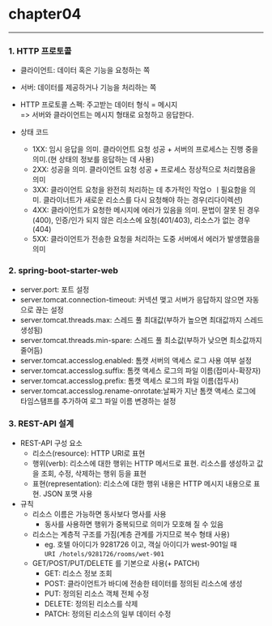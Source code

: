 # chapter04

---

### 1. HTTP 프로토콜
* 클라이언트: 데이터 혹은 기능을 요청하는 쪽
* 서버: 데이터를 제공하거나 기능을 처리하는 쪽
* HTTP 프로토콜 스펙: 주고받는 데이터 형식 = 메시지  
  => 서버와 클라이언트는 메시지 형태로 요청하고 응답한다. 

* 상태 코드
  * 1XX: 임시 응답을 의미. 클라이언트 요청 성공 + 서버의 프로세스는 진행 중을 의미.(현 상태의 정보를 응답하는 데 사용)
  * 2XX: 성공을 의미. 클라이언트 요청 성공 + 프로세스 정상적으로 처리했음을 의미
  * 3XX: 클라이언트 요청을 완전히 처리하는 데 추가적인 작업ㅇ ㅣ필요함을 의미. 클라이너트가 새로운 리소스를 다시 요청해야 하는 경우(리다이렉션)
  * 4XX: 클라이언트가 요청한 메시지에 에러가 있음을 의미. 문법이 잘못 된 경우(400), 인증/인가 되지 않은 리소스에 요청(401/403), 리소스가 없는 경우(404)
  * 5XX: 클라이언트가 전송한 요청을 처리하는 도중 서버에서 에러가 발생했음을 의미


### 2. spring-boot-starter-web
* server.port: 포트 설정
* server.tomcat.connection-timeout: 커넥션 맺고 서버가 응답하지 않으면 자동으로 끊는 설정
* server.tomcat.threads.max: 스레드 풀 최대값(부하가 높으면 최대값까지 스레드 생성됨)
* server.tomcat.threads.min-spare: 스레드 풀 최소값(부하가 낮으면 최소값까지 줄어듬)
* server.tomcat.accesslog.enabled: 톰캣 서버의 액세스 로그 사용 여부 설정
* server.tomcat.accesslog.suffix: 톰캣 액세스 로그의 파일 이름(접미사-확장자)
* server.tomcat.accesslog.prefix: 톰캣 액세스 로그의 파일 이름(접두사)
* server.tomcat.accesslog.rename-onrotate:날짜가 지난 톰캣 액세스 로그에 타임스탬프를 추가하여 로그 파일 이름 변경하는 설정

### 3. REST-API 설계
* REST-API 구성 요소
  * 리소스(resource): HTTP URI로 표현
  * 행위(verb): 리소스에 대한 행위는 HTTP 메서드로 표현. 리소스를 생성하고 값을 조회, 수정, 삭제하는 행위 등을 표현
  * 표현(representation): 리소스에 대한 행위 내용은 HTTP 메시지 내용으로 표현. JSON 포맷 사용
* 규칙
  * 리소스 이름은 가능하면 동사보다 명사를 사용
    * 동사를 사용하면 행위가 중복되므로 의미가 모호해 질 수 있음
  * 리소스는 계층적 구조를 가짐(계층 관계를 가지므로 복수 형태 사용)
    * eg. 호텔 아이디가 9281726 이고, 객실 아이디가 west-901일 때  
      ```URI /hotels/9281726/rooms/wet-901```
  * GET/POST/PUT/DELETE 를 기본으로 사용(+ PATCH)
    * GET: 리소스 정보 조회
    * POST: 클라이언트가 바디에 전송한 테이터를 정의된 리소스에 생성
    * PUT: 정의된 리소스 객체 전체 수정
    * DELETE: 정의된 리소스를 삭제
    * PATCH: 정의된 리소스의 일부 데이터 수정
